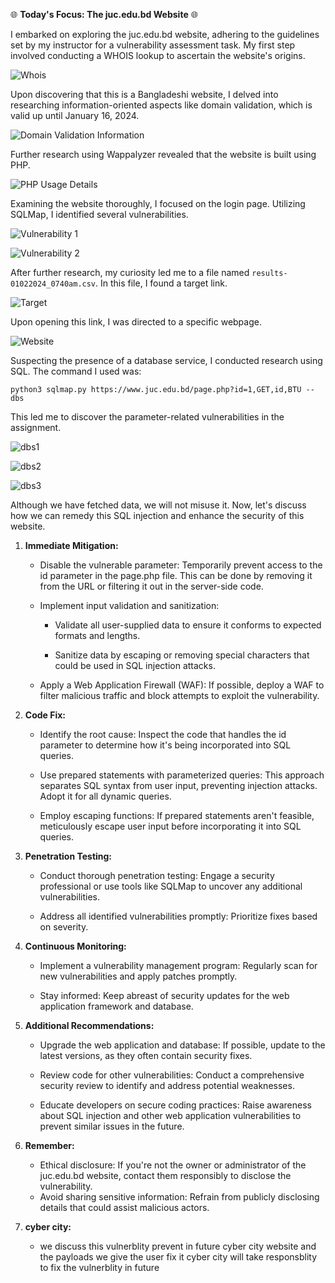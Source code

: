 🌐 **Today's Focus: The juc.edu.bd Website** 🌐

I embarked on exploring the juc.edu.bd website, adhering to the guidelines set by my instructor for a vulnerability assessment task. My first step involved conducting a WHOIS lookup to ascertain the website's origins.

![Whois](img/image.png)

Upon discovering that this is a Bangladeshi website, I delved into researching information-oriented aspects like domain validation, which is valid up until January 16, 2024.

![Domain Validation Information](img/image-1.png)

Further research using Wappalyzer revealed that the website is built using PHP.

![PHP Usage Details](img/image-2.png)

Examining the website thoroughly, I focused on the login page. Utilizing SQLMap, I identified several vulnerabilities.


![Vulnerability 1](img/image-3.png)

![Vulnerability 2](img/image-4.png)

After further research, my curiosity led me to a file named `results-01022024_0740am.csv`. In this file, I found a target link.

![Target](img/target.png)

Upon opening this link, I was directed to a specific webpage.

![Website](img/website.png)

Suspecting the presence of a database service, I conducted research using SQL. The command I used was:

```
python3 sqlmap.py https://www.juc.edu.bd/page.php?id=1,GET,id,BTU --dbs
```

This led me to discover the parameter-related vulnerabilities in the assignment.

![dbs1](img/dbs.png)

![dbs2](img/dbs2.png)

![dbs3](img/dbs3.png)

Although we have fetched data, we will not misuse it. Now, let's discuss how we can remedy this SQL injection and enhance the security of this website.

1. **Immediate Mitigation:**
   - Disable the vulnerable parameter: Temporarily prevent access to the id parameter in the page.php file. This can be done by removing it from the URL or filtering it out in the server-side code.

    - Implement input validation and sanitization:
        - Validate all user-supplied data to ensure it conforms to expected formats and lengths.

        - Sanitize data by escaping or removing special characters that could be used in SQL injection attacks.
    - Apply a Web Application Firewall (WAF): If possible, deploy a WAF to filter malicious traffic and block attempts to exploit the vulnerability.

2. **Code Fix:**
    - Identify the root cause: Inspect the code that handles the id parameter to determine how it's being incorporated into SQL queries.

    - Use prepared statements with parameterized queries: This approach separates SQL syntax from user input, preventing injection attacks. Adopt it for all dynamic queries.

    - Employ escaping functions: If prepared statements aren't feasible, meticulously escape user input before incorporating it into SQL queries.


3. **Penetration Testing:**
   - Conduct thorough penetration testing: Engage a security professional or use tools like SQLMap to uncover any additional vulnerabilities.

   - Address all identified vulnerabilities promptly: Prioritize fixes based on severity.

4. **Continuous Monitoring:**
   - Implement a vulnerability management program: Regularly scan for new vulnerabilities and apply patches promptly.
   
   - Stay informed: Keep abreast of security updates for the web application framework and database.


5. **Additional Recommendations:**
    - Upgrade the web application and database: If possible, update to the latest versions, as they often contain security fixes.
    - Review code for other vulnerabilities: Conduct a comprehensive security review to identify and address potential weaknesses.

    -  Educate developers on secure coding practices: Raise awareness about SQL injection and other web application vulnerabilities to prevent similar issues in the future.


6. **Remember:**
    - Ethical disclosure: If you're not the owner or administrator of the juc.edu.bd website, contact them responsibly to disclose the vulnerability.
    - Avoid sharing sensitive information: Refrain from publicly disclosing details that could assist malicious actors.


7. **cyber city:**
   - we discuss this vulnerblity prevent in future cyber city website and the payloads we give the user fix it cyber city will take responsblity to fix the vulnerblity in future 
